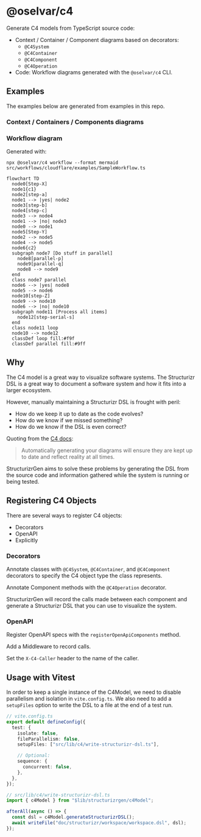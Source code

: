# @oselvar/c4

Generate C4 models from TypeScript source code:

- Context / Container / Component diagrams based on decorators:
  - `@C4System`
  - `@C4Container`
  - `@C4Component`
  - `@C4Operation`
- Code: Workflow diagrams generated with the `@oselvar/c4` CLI.

## Examples

The examples below are generated from examples in this repo.

### Context / Containers / Components diagrams

### Workflow diagram

Generated with:

    npx @oselvar/c4 workflow --format mermaid src/workflows/cloudflare/examples/SampleWorkflow.ts

```mermaid
flowchart TD
  node0[Step-X]
  node1{c1}
  node2[step-a]
  node1 --> |yes| node2
  node3[step-b]
  node4[step-c]
  node3 --> node4
  node1 --> |no| node3
  node0 --> node1
  node5[Step-Y]
  node2 --> node5
  node4 --> node5
  node6{c2}
  subgraph node7 [Do stuff in parallel]
    node8[parallel-p]
    node9[parallel-q]
    node8 --> node9
  end
  class node7 parallel
  node6 --> |yes| node8
  node5 --> node6
  node10[step-Z]
  node9 --> node10
  node6 --> |no| node10
  subgraph node11 [Process all items]
    node12[step-serial-s]
  end
  class node11 loop
  node10 --> node12
  classDef loop fill:#f9f
  classDef parallel fill:#9ff
```

## Why

The C4 model is a great way to visualize software systems.
The Structurizr DSL is a great way to document a software system and how it
fits into a larger ecosystem.

However, manually maintaining a Structurizr DSL is frought with peril:

- How do we keep it up to date as the code evolves?
- How do we know if we missed something?
- How do we know if the DSL is even correct?

Quoting from the [C4 docs](https://c4model.com/diagrams/faq#will-the-diagrams-become-outdated-quickly):

> Automatically generating your diagrams will ensure they are kept up to date and reflect reality at all times.

StructurizrGen aims to solve these problems by generating the DSL from the
source code and information gathered while the system is running or being tested.

## Registering C4 Objects

There are several ways to register C4 objects:

- Decorators
- OpenAPI
- Explicitly

### Decorators

Annotate classes with `@C4System`, `@C4Container`, and `@C4Component` decorators to specify the C4 object type the class represents.

Annotate Component methods with the `@C4Operation` decorator.

StructurizrGen will record the calls made between each component and generate a Structurizr DSL that you can use to visualize the
system.

### OpenAPI

Register OpenAPI specs with the `registerOpenApiComponents` method.

Add a Middleware to record calls.

Set the `X-C4-Caller` header to the name of the caller.

## Usage with Vitest

In order to keep a single instance of the C4Model, we need to disable
parallelism and isolation in `vite.config.ts`. We also need to add a
`setupFiles` option to write the DSL to a file at the end of a test run.

```ts
// vite.config.ts
export default defineConfig({
  test: {
    isolate: false,
    fileParallelism: false,
    setupFiles: ["src/lib/c4/write-structurizr-dsl.ts"],

    // Optional:
    sequence: {
      concurrent: false,
    },
  },
});
```

```ts
// src/lib/c4/write-structurizr-dsl.ts
import { c4Model } from "$lib/structurizrgen/c4Model";

afterAll(async () => {
  const dsl = c4Model.generateStructurizrDSL();
  await writeFile("doc/structurizr/workspace/workspace.dsl", dsl);
});
```

